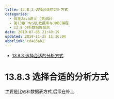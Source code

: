 ```yaml
---
title: 13.8.3 选择合适的分析方式
categories: 
  - 疯狂Java讲义 (第4版)
  - 第13章 MySQL数据库与JDBC编程
  - 13.8 分析数据库信息
date: 2019-07-05 21:40:19
updated: 2019-11-25 11:30:04
abbrlink: cd483ab1
---
```

<div id='my_toc'>

- [13.8.3 选择合适的分析方式](/JavaReadingNotes/cd483ab1/#13-8-3-选择合适的分析方式)

</div>
<!--more-->
<script>if (navigator.platform.toLowerCase() == 'win32'){document.getElementById('my_toc').style.display = 'none';}</script>

<!--end-->
# 13.8.3 选择合适的分析方式 #
主要是比较和数据表方式,后续在补上.

